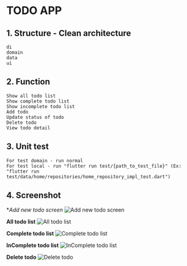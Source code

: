 # TODO APP #
## 1. Structure - Clean architecture ##
	di
	domain
	data
	ui
## 2. Function ##
	Show all todo list
	Show complete todo list
	Show incomplete todo list
	Add todo
	Update status of todo
	Delete todo
	View todo detail
## 3. Unit test ##
	For test domain - run normal
	For test local - run "flutter run test/{path_to_test_file}" (Ex: "flutter run test/data/home/repositories/home_repository_impl_test.dart")
## 4. Screenshot ##
**Add new todo screen*
![Add new todo screen](https://github.com/uyit14/flutter_todo/blob/master/assets/screenshots/Screenshot_20200703-155821.jpg)

**All todo list**
![All todo list](https://github.com/uyit14/flutter_todo/blob/master/assets/screenshots/Screenshot_20200703-160035.jpg)

**Complete todo list**
![Complete todo list](https://github.com/uyit14/flutter_todo/blob/master/assets/screenshots/Screenshot_20200703-160049.jpg)

**InComplete todo list**
![InComplete todo list](https://github.com/uyit14/flutter_todo/blob/master/assets/screenshots/Screenshot_20200703-160056.jpg)

**Delete todo**
![Delete todo](https://github.com/uyit14/flutter_todo/blob/master/assets/screenshots/Screenshot_20200703-160115.jpg)
